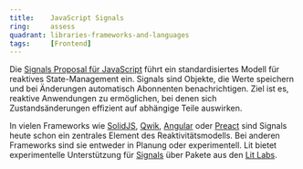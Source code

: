 ```yaml
---
title:    JavaScript Signals
ring:     assess  
quadrant: libraries-frameworks-and-languages
tags:     [Frontend]
---
```


Die [Signals Proposal für JavaScript][signals-proposal] führt ein standardisiertes Modell für reaktives State-Management ein. Signals sind Objekte, die Werte speichern und bei Änderungen automatisch Abonnenten benachrichtigen. Ziel ist es, reaktive Anwendungen zu ermöglichen, bei denen sich Zustandsänderungen effizient auf abhängige Teile auswirken.

In vielen Frameworks wie [SolidJS][solidjs], [Qwik][qwik], [Angular][angular] oder [Preact][preact] sind Signals heute schon ein zentrales Element des Reaktivitätsmodells. Bei anderen Frameworks sind sie entweder in Planung oder experimentell. Lit bietet experimentelle Unterstützung für [Signals][lit-signals] über Pakete aus den [Lit Labs][lit-labs].

[signals-proposal]: https://github.com/tc39/proposal-signals
[solidjs]: https://www.solidjs.com/tutorial/introduction_signals
[qwik]: https://qwik.dev/docs/components/state/
[angular]: https://angular.dev/guide/signals
[preact]: https://preactjs.com/guide/v10/signals/
[lit-signals]: https://lit.dev/docs/data/signals/
[lit-labs]: https://lit.dev/docs/libraries/labs/
